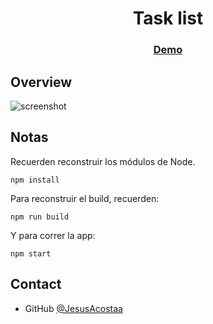<h1 align="center">Task list</h1>

<div align="center">
  <h3>
    <a href="https://jesusacostaa.github.io/lista-tareas/">
      Demo
    </a>
  </h3>
</div>

## Overview

![screenshot](https://raw.githubusercontent.com/TCar10s/todo-list-js/main/src/assets/todo-list.jpeg)


## Notas

Recuerden reconstruir los módulos de Node.

```
npm install
```

Para reconstruir el build, recuerden:

```
npm run build
```
Y para correr la app:

```
npm start
```

## Contact

- GitHub [@JesusAcostaa](https://github.com/JesusAcostaa)



